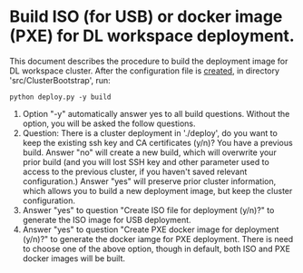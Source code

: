 # Build ISO (for USB) or docker image (PXE) for DL workspace deployment.

This document describes the procedure to build the deployment image for DL workspace cluster. After the configuration file is [created](Configuration.md), in directory 'src/ClusterBootstrap', run:

```
python deploy.py -y build 
```

1. Option "-y" automatically answer yes to all build questions. Without the option, you will be asked the follow questions. 
2. Question: There is a cluster deployment in './deploy', do you want to keep the existing ssh key and CA certificates (y/n)?
  You have a previous build. Answer "no" will create a new build, which will overwrite your prior build (and you will lost SSH key and other parameter used to access to the previous cluster, if you haven't saved relevant configuration.)
  Answer "yes" will preserve prior cluster information, which allows you to build a new deployment image, but keep the cluster configuration. 
2. Answer "yes" to question "Create ISO file for deployment (y/n)?" to generate the ISO image for USB deployment.
3. Answer "yes" to question "Create PXE docker image for deployment (y/n)?" to generate the docker iamge for PXE deployment. 
There is need to choose one of the above option, though in default, both ISO and PXE docker images will be built. 
